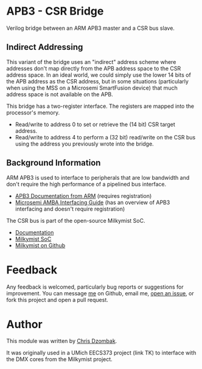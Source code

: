 # APB3 - CSR Bridge

Verilog bridge between an ARM APB3 master and a CSR bus slave.

## Indirect Addressing

This variant of the bridge uses an "indirect" address scheme where addresses don't map directly from the APB address space to the CSR address space. In an ideal world, we could simply use the lower 14 bits of the APB address as the CSR address, but in some situations (particularly when using the MSS on a Microsemi SmartFusion device) that much address space is not available on the APB.

This bridge has a two-register interface. The registers are mapped into the processor's memory.

* Read/write to address 0 to set or retrieve the (14 bit) CSR target address.
* Read/write to address 4 to perform a (32 bit) read/write on the CSR bus using the address you previously wrote into the bridge.

## Background Information

ARM APB3 is used to interface to peripherals that are low bandwidth and don't require the high performance of a pipelined bus interface.

* [APB3 Documentation from ARM](http://infocenter.arm.com/help/index.jsp?topic=/com.arm.doc.ihi0024b/index.html) (requires registration)
* [Microsemi AMBA Interfacing Guide](http://www.actel.com/documents/SmartFusion_Build_APB3core_AN.pdf) (has an overview of APB3 interfacing and doesn't require registration)

The CSR bus is part of the open-source Milkymist SoC.

* [Documentation](http://www.milkymist.org/socdoc/csr.pdf)
* [Milkymist SoC](http://www.milkymist.org/mmsoc.html)
* [Milkymist on Github](https://github.com/milkymist)

# Feedback

Any feedback is welcomed, particularly bug reports or suggestions for improvement. You can message [me](https://github.com/cdzombak) on Github, email me, [open an issue](https://github.com/cdzombak/misc-hardware/issues), or fork this project and open a pull request.

# Author

This module was written by [Chris Dzombak](http://chris.dzombak.name).

It was originally used in a UMich EECS373 project (link TK) to interface with the DMX cores from the Milkymist project.
